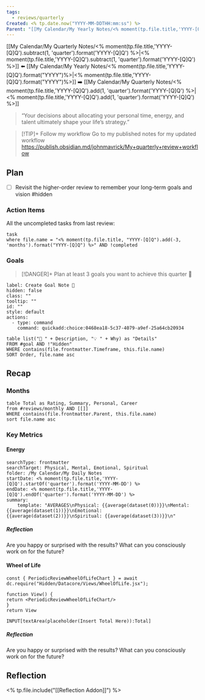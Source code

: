 ```yaml
---
tags:
  - reviews/quarterly
Created: <% tp.date.now("YYYY-MM-DDTHH:mm:ss") %>
Parent: "[[My Calendar/My Yearly Notes/<% moment(tp.file.title,'YYYY-[Q]Q').format('YYYY')%>|<% moment(tp.file.title,'YYYY-[Q]Q').format('YYYY')%>]]"
---
```


[[My Calendar/My Quarterly Notes/<% moment(tp.file.title,'YYYY-[Q]Q').subtract(1, 'quarter').format('YYYY-[Q]Q') %>|<% moment(tp.file.title,'YYYY-[Q]Q').subtract(1, 'quarter').format('YYYY-[Q]Q') %>]] ⬅️ [[My Calendar/My Yearly Notes/<% moment(tp.file.title,'YYYY-[Q]Q').format("YYYY")%>|<% moment(tp.file.title,'YYYY-[Q]Q').format("YYYY")%>]] ➡️ [[My Calendar/My Quarterly Notes/<% moment(tp.file.title,'YYYY-[Q]Q').add(1, 'quarter').format('YYYY-[Q]Q') %>|<% moment(tp.file.title,'YYYY-[Q]Q').add(1, 'quarter').format('YYYY-[Q]Q') %>]]

> “Your decisions about allocating your personal time, energy, and talent ultimately shape your life’s strategy.”

> [!TIP]+ Follow my workflow
> Go to my published notes for my updated workflow https://publish.obsidian.md/johnmavrick/My+quarterly+review+workflow

## Plan

- [ ] Revisit the higher-order review to remember your long-term goals and vision #hidden

### Action Items

All the uncompleted tasks from last review:

```dataview
task
where file.name = "<% moment(tp.file.title, "YYYY-[Q]Q").add(-3, 'months').format("YYYY-[Q]Q") %>" AND !completed
```

### Goals

> [!DANGER]+ Plan at least 3 goals you want to achieve this quarter 🎯

```meta-bind-button
label: Create Goal Note 🎯
hidden: false
class: ""
tooltip: ""
id: ""
style: default
actions:
  - type: command
    command: quickadd:choice:0468ea18-5c37-4079-a9ef-25a64cb20934

```

```dataview
table list("🎯 " + Description, "💡 " + Why) as "Details"
FROM #goal AND !"Hidden"
WHERE contains(file.frontmatter.Timeframe, this.file.name)
SORT Order, file.name asc
```

## Recap
### Months
```dataview
table Total as Rating, Summary, Personal, Career
from #reviews/monthly AND [[]]
WHERE contains(file.frontmatter.Parent, this.file.name)
sort file.name asc
```

### Key Metrics

#### Energy

```tracker
searchType: frontmatter
searchTarget: Physical, Mental, Emotional, Spiritual
folder: /My Calendar/My Daily Notes
startDate: <% moment(tp.file.title,'YYYY-[Q]Q').startOf('quarter').format('YYYY-MM-DD') %>
endDate: <% moment(tp.file.title,'YYYY-[Q]Q').endOf('quarter').format('YYYY-MM-DD') %>
summary:
    template: "AVERAGES\nPhysical: {{average(dataset(0))}}\nMental: {{average(dataset(1))}}\nEmotional: {{average(dataset(2))}}\nSpiritual: {{average(dataset(3))}}\n"
```

##### Reflection
Are you happy or surprised with the results? What can you consciously work on for the future?
#### Wheel of Life
````datacorejsx
const { PeriodicReviewWheelOfLifeChart } = await dc.require("Hidden/Datacore/Views/WheelOfLife.jsx");

function View() {
return <PeriodicReviewWheelOfLifeChart/>
}
return View
````

`INPUT[textArea(placeholder(Insert Total Here)):Total]`

##### Reflection
Are you happy or surprised with the results? What can you consciously work on for the future?

## Reflection

<% tp.file.include("[[Reflection Addon]]") %>

